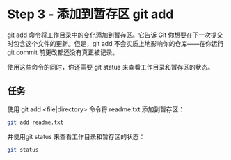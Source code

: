 # Step 3 - 添加到暂存区 git add
git add 命令将工作目录中的变化添加到暂存区。它告诉 Git 你想要在下一次提交时包含这个文件的更新。但是，git add 不会实质上地影响你的仓库——在你运行 git commit 前更改都还没有真正被记录。

使用这些命令的同时，你还需要 git status 来查看工作目录和暂存区的状态。

## 任务
使用 git add <file|directory> 命令将 readme.txt 添加到暂存区：
```bash
git add readme.txt
```
并使用git status 来查看工作目录和暂存区的状态：
```bash
git status
```
